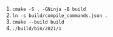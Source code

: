 1. `cmake -S . -GNinja -B build`
2. `ln -s build/compile_commands.json .`
3. `cmake --build build`
4. `./build/bin/2021/1`
